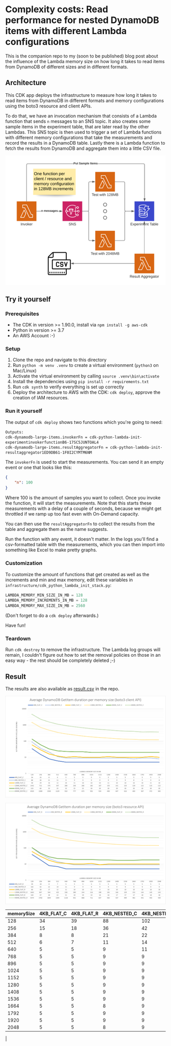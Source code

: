 
# Complexity costs: Read performance for nested DynamoDB items with different Lambda configurations

This is the companion repo to my (soon to be published) blog post about the influence of the Lambda memory size on how long it takes to read items from DynamoDB of different sizes and in different formats.

## Architecture

This CDK app deploys the infrastructure to measure how long it takes to read items from DynamoDB in different formats and memory configurations using the boto3 resource and client APIs.

To do that, we have an invocation mechanism that consists of a Lambda function that sends `n` messages to an SNS topic.
It also creates some sample items in the experiment table, that are later read by the other Lambdas.
This SNS topic is then used to trigger a set of Lambda functions with different memory configurations that take the measurements and record the results in a DynamoDB table.
Lastly there is a Lambda function to fetch the results from DynamoDB and aggregate them into a little CSV file.

![Architecture diagram](architecture.png)

## Try it yourself

### Prerequisites

- The CDK in version >= 1.90.0, install via `npm install -g aws-cdk`
- Python in version >= 3.7
- An AWS Account :-)

### Setup

1. Clone the repo and navigate to this directory
2. Run `python -m venv .venv` to create a virtual environment (`python3` on Mac/Linux)
3. Activate the virtual environment by calling `source .venv\bin\activate`
4. Install the dependencies using `pip install -r requirements.txt`
5. Run `cdk synth` to verify everything is set up correctly
6. Deploy the architecture to AWS with the CDK: `cdk deploy`, approve the creation of IAM resources.

### Run it yourself

The output of `cdk deploy` shows two functions which you're going to need:

```text
Outputs:
cdk-dynamodb-large-items.invokerFn = cdk-python-lambda-init-experimentinvokerfunctionB6-17SC5JUNTOAL4
cdk-dynamodb-large-items.resultAggregatorFn = cdk-python-lambda-init-resultaggregator1ED9DB61-1F0I2CYMTM6NM
```

The `invokerFn` is used to start the measurements.
You can send it an empty event or one that looks like this:

```json
{
    "n": 100
}
```

Where 100 is the amount of samples you want to collect. Once you invoke the function, it will start the measurements.
Note that this starts these measurements with a delay of a couple of seconds, because we might get throttled if we ramp up too fast even with On-Demand capacity.

You can then use the `resultAggregatorFn` to collect the results from the table and aggregate them as the name suggests.

Run the function with any event, it doesn't matter. In the logs you'll find a csv-formatted table with the measurements, which you can then import into something like Excel to make pretty graphs.

### Customization

To customize the amount of functions that get created as well as the increments and min and max memory, edit these variables in `infrastructure/cdk_python_lambda_init_stack.py`:

```python
LAMBDA_MEMORY_MIN_SIZE_IN_MB = 128
LAMBDA_MEMORY_INCREMENTS_IN_MB = 128
LAMBDA_MEMORY_MAX_SIZE_IN_MB = 2560
```

(Don't forget to do a `cdk deploy` afterwards.)

Have fun!

### Teardown

Run `cdk destroy` to remove the infrastructure. The Lambda log groups will remain, I couldn't figure out how to set the removal policies on those in an easy way - the rest should be completely deleted ;-)

## Result

The results are also available as [result.csv](result.csv) in the repo.

![](boto3_dynamodb_client.png)

![](boto3_dynamodb_resource.png)

|memorySize|4KB_FLAT_C|4KB_FLAT_R|4KB_NESTED_C|4KB_NESTED_R|64KB_FLAT_C|64KB_FLAT_R|64KB_NESTED_C|64KB_NESTED_R|128KB_FLAT_C|128KB_FLAT_R|128KB_NESTED_C|128KB_NESTED_R|256KB_FLAT_C|256KB_FLAT_R|256KB_NESTED_C|256KB_NESTED_R|400KB_FLAT_C|400KB_FLAT_R|400KB_NESTED_C|400KB_NESTED_R|
|---|---|---|---|---|---|---|---|---|---|---|---|---|---|---|---|---|---|---|---|---|
|128|34|39|88|102|53|58|728|931|58|60|1442|1663|94|76|2882|3536|133|104|4539|5474|
|256|15|18|36|42|24|24|359|445|29|30|712|847|41|36|1439|1734|60|47|2280|2782|
|384|8|8|21|22|11|13|234|286|16|17|475|564|25|21|962|1160|33|28|1530|1844|
|512|6|7|11|14|8|8|170|210|12|12|347|425|18|17|713|872|25|22|1129|1394|
|640|5|5|9|11|7|8|133|169|10|11|280|338|17|15|574|700|23|21|910|1120|
|768|5|5|9|9|8|8|117|138|11|10|240|280|17|14|492|581|22|19|777|931|
|896|5|5|9|9|7|7|103|122|10|10|206|244|15|14|426|506|22|19|673|808|
|1024|5|5|9|9|7|7|91|108|10|11|182|216|15|15|375|444|20|19|592|711|
|1152|5|5|9|9|7|7|83|100|10|9|167|198|14|13|338|403|20|18|534|637|
|1280|5|5|9|9|7|7|77|92|11|10|155|181|14|14|312|368|20|18|490|582|
|1408|5|5|9|9|8|7|71|85|10|10|141|166|14|13|284|339|20|17|447|537|
|1536|5|5|9|9|7|7|69|82|10|10|133|159|14|12|264|317|20|17|416|499|
|1664|5|5|8|9|7|7|67|79|10|10|129|152|14|12|255|304|20|17|403|481|
|1792|5|5|9|9|7|7|65|76|10|10|122|144|14|13|236|280|20|18|367|441|
|1920|5|5|9|9|7|7|65|76|11|10|123|145|14|12|237|283|20|18|372|443|
|2048|5|5|8|9|7|7|64|76|10|10|122|143|14|13|234|279|20|18|365|439|
|